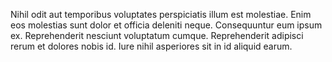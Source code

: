 Nihil odit aut temporibus voluptates perspiciatis illum est molestiae. Enim eos molestias sunt dolor et officia deleniti neque. Consequuntur eum ipsum ex. Reprehenderit nesciunt voluptatum cumque. Reprehenderit adipisci rerum et dolores nobis id. Iure nihil asperiores sit in id aliquid earum.